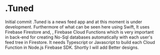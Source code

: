 # .Tuned
Initial commit
.Tuned is a news feed app and at this moment is under development. Furthermore of what can be seen here using Swift, It uses Firebase Firestore and,
, Firebase Cloud Functions which is very important in back-end for creating No-Sql databases automatically with each user's feed tree in Firestore.
It needs Typescript or Javascript to build each Cloud Function in Node.js Firebase SDK.
Shortly I will add Better designs.
